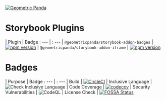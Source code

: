 [![Geometric Panda](https://github.com/geometricpanda/storybook-addons/blob/main/media/header.png?raw=true)](https://geometricpanda-storybook.netlify.app)

# Storybook Plugins

| Plugin     | Badge
: ---        | : ---
| `@geometricpanda/storybook-addon-badges` | [![npm version](https://badge.fury.io/js/%40geometricpanda%2Fstorybook-addon-badges.svg)](https://www.npmjs.com/package/@geometricpanda/storybook-addon-badges)
| `@geometricpanda/storybook-addon-iframe` | [![npm version](https://badge.fury.io/js/%40geometricpanda%2Fstorybook-addon-iframe.svg)](https://www.npmjs.com/package/@geometricpanda/storybook-addon-iframe)


# Badges 
| Purpose                   | Badge
: ---                       | : ---
| Build                     | [![CircleCI](https://circleci.com/gh/geometricpanda/geometricpanda.svg?style=shield)](https://app.circleci.com/pipelines/github/geometricpanda)
| Inclusive Language        | ![Check Inclusive Language](https://github.com/geometricpanda/geometricpanda/workflows/Check%20Inclusive%20Language/badge.svg)
| Code Coverage             | [![codecov](https://codecov.io/gh/geometricpanda/geometricpanda/branch/main/graph/badge.svg?token=L1I44XM8FK)](https://codecov.io/gh/geometricpanda/geometricpanda)
| Security Vulnerabilities  | ![CodeQL](https://github.com/geometricpanda/geometricpanda/workflows/CodeQL/badge.svg)
| License Check             | [![FOSSA Status](https://app.fossa.com/api/projects/custom%2B22786%2Fgithub.com%2Fgeometricpanda%2Fgeometricpanda.svg?type=shield)](https://app.fossa.com/projects/custom%2B22786%2Fgithub.com%2Fgeometricpanda%2Fgeometricpanda?ref=badge_shield)


